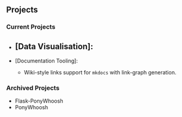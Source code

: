 ## Projects

### Current Projects

- [Data Visualisation]:
    - 

- [Documentation Tooling]:
    - Wiki-style links support for `mkdocs` with link-graph generation.

### Archived Projects

- Flask-PonyWhoosh
- PonyWhoosh